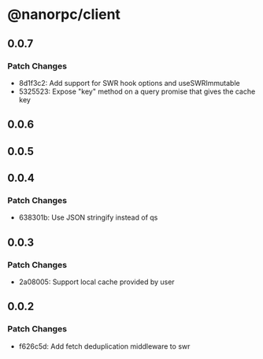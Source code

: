 # @nanorpc/client

## 0.0.7

### Patch Changes

- 8d1f3c2: Add support for SWR hook options and useSWRImmutable
- 5325523: Expose "key" method on a query promise that gives the cache key

## 0.0.6

## 0.0.5

## 0.0.4

### Patch Changes

- 638301b: Use JSON stringify instead of qs

## 0.0.3

### Patch Changes

- 2a08005: Support local cache provided by user

## 0.0.2

### Patch Changes

- f626c5d: Add fetch deduplication middleware to swr
